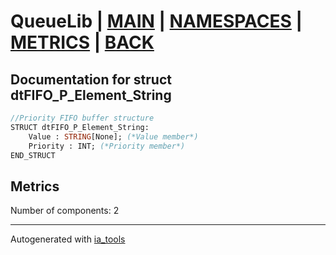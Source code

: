 # QueueLib | [MAIN] | [NAMESPACES] | [METRICS] | [BACK]  

## Documentation for struct dtFIFO_P_Element_String  

```pascal
//Priority FIFO buffer structure  
STRUCT dtFIFO_P_Element_String:
    Value : STRING[None]; (*Value member*)
    Priority : INT; (*Priority member*)
END_STRUCT
```

## Metrics  

Number of components: 2  

---
Autogenerated with [ia_tools](https://github.com/tkucic/ia_tools)  

[MAIN]: ../../../../index_st.md
[NAMESPACES]: ../../nsList_st.md
[METRICS]: ../../../metrics_st.md
[BACK]: ../nsMain_st.md
